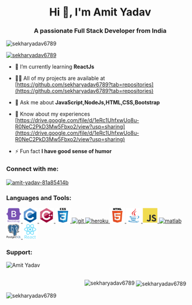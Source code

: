 <h1 align="center">Hi 👋, I'm Amit Yadav</h1>
<h3 align="center">A passionate Full Stack Developer from India</h3>

<p align="left"> <img src="https://komarev.com/ghpvc/?username=sekharyadav6789&label=Profile%20views&color=0e75b6&style=flat" alt="sekharyadav6789" /> </p>

<p align="left"> <a href="https://github.com/ryo-ma/github-profile-trophy"><img src="https://github-profile-trophy.vercel.app/?username=sekharyadav6789" alt="sekharyadav6789" /></a> </p>

- 🌱 I’m currently learning **ReactJs**

- 👨‍💻 All of my projects are available at [https://github.com/sekharyadav6789?tab=repositories](https://github.com/sekharyadav6789?tab=repositories)

- 💬 Ask me about **JavaScript,NodeJs,HTML,CSS,Bootstrap**

- 📄 Know about my experiences [https://drive.google.com/file/d/1eRc1UhfxwUo8u-R0NeC2PkD3Mw5Fbxo2/view?usp=sharing](https://drive.google.com/file/d/1eRc1UhfxwUo8u-R0NeC2PkD3Mw5Fbxo2/view?usp=sharing)

- ⚡ Fun fact **I have good sense of humor**

<h3 align="left">Connect with me:</h3>
<p align="left">
<a href="https://linkedin.com/in/amit-yadav-81a85414b" target="blank"><img align="center" src="https://raw.githubusercontent.com/rahuldkjain/github-profile-readme-generator/master/src/images/icons/Social/linked-in-alt.svg" alt="amit-yadav-81a85414b" height="30" width="40" /></a>
</p>

<h3 align="left">Languages and Tools:</h3>
<p align="left"> <a href="https://getbootstrap.com" target="_blank" rel="noreferrer"> <img src="https://raw.githubusercontent.com/devicons/devicon/master/icons/bootstrap/bootstrap-plain-wordmark.svg" alt="bootstrap" width="40" height="40"/> </a> <a href="https://www.cprogramming.com/" target="_blank" rel="noreferrer"> <img src="https://raw.githubusercontent.com/devicons/devicon/master/icons/c/c-original.svg" alt="c" width="40" height="40"/> </a> <a href="https://www.w3schools.com/cpp/" target="_blank" rel="noreferrer"> <img src="https://raw.githubusercontent.com/devicons/devicon/master/icons/cplusplus/cplusplus-original.svg" alt="cplusplus" width="40" height="40"/> </a> <a href="https://www.w3schools.com/css/" target="_blank" rel="noreferrer"> <img src="https://raw.githubusercontent.com/devicons/devicon/master/icons/css3/css3-original-wordmark.svg" alt="css3" width="40" height="40"/> </a> <a href="https://git-scm.com/" target="_blank" rel="noreferrer"> <img src="https://www.vectorlogo.zone/logos/git-scm/git-scm-icon.svg" alt="git" width="40" height="40"/> </a> <a href="https://heroku.com" target="_blank" rel="noreferrer"> <img src="https://www.vectorlogo.zone/logos/heroku/heroku-icon.svg" alt="heroku" width="40" height="40"/> </a> <a href="https://www.w3.org/html/" target="_blank" rel="noreferrer"> <img src="https://raw.githubusercontent.com/devicons/devicon/master/icons/html5/html5-original-wordmark.svg" alt="html5" width="40" height="40"/> </a> <a href="https://www.java.com" target="_blank" rel="noreferrer"> <img src="https://raw.githubusercontent.com/devicons/devicon/master/icons/java/java-original.svg" alt="java" width="40" height="40"/> </a> <a href="https://developer.mozilla.org/en-US/docs/Web/JavaScript" target="_blank" rel="noreferrer"> <img src="https://raw.githubusercontent.com/devicons/devicon/master/icons/javascript/javascript-original.svg" alt="javascript" width="40" height="40"/> </a> <a href="https://www.mathworks.com/" target="_blank" rel="noreferrer"> <img src="https://upload.wikimedia.org/wikipedia/commons/2/21/Matlab_Logo.png" alt="matlab" width="40" height="40"/> </a> <a href="https://www.postgresql.org" target="_blank" rel="noreferrer"> <img src="https://raw.githubusercontent.com/devicons/devicon/master/icons/postgresql/postgresql-original-wordmark.svg" alt="postgresql" width="40" height="40"/> </a> <a href="https://reactjs.org/" target="_blank" rel="noreferrer"> <img src="https://raw.githubusercontent.com/devicons/devicon/master/icons/react/react-original-wordmark.svg" alt="react" width="40" height="40"/> </a> </p>

<h3 align="left">Support:</h3>
<p><a href="https://www.buymeacoffee.com/Amit Yadav"> <img align="left" src="https://cdn.buymeacoffee.com/buttons/v2/default-yellow.png" height="50" width="210" alt="Amit Yadav" /></a></p><br><br>

<p><img align="left" src="https://github-readme-stats.vercel.app/api/top-langs?username=sekharyadav6789&show_icons=true&locale=en&layout=compact" alt="sekharyadav6789" /></p>

<p>&nbsp;<img align="center" src="https://github-readme-stats.vercel.app/api?username=sekharyadav6789&show_icons=true&locale=en" alt="sekharyadav6789" /></p>

<p><img align="center" src="https://github-readme-streak-stats.herokuapp.com/?user=sekharyadav6789&" alt="sekharyadav6789" /></p>

